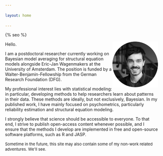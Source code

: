 ```yaml
---

layout: home

---
```

{% seo %}
<!-- Google tag (gtag.js) -->
<script async src="https://www.googletagmanager.com/gtag/js?id=G-NCG60VZ1HG"></script>
<script>
  window.dataLayer = window.dataLayer || [];
  function gtag(){dataLayer.push(arguments);}
  gtag('js', new Date());

  gtag('config', 'G-NCG60VZ1HG');
</script>

<img style="float: right;" src="/assets/images/me_bw.png" width="150">

Hello. 


I am a postdoctoral researcher currently working on Bayesian model averaging for structural equation models alongside Eric-Jan Wagenmakers at the University of Amsterdam. The position is funded by a Walter-Benjamin-Fellowship from the German Research Foundation (DFG).

My professional interest lies with statistical modeling: in particular, developing methods to help researchers learn about patterns in their data. These methods are ideally, but not exclusively, Bayesian. In my published work, I have mainly focused on psychometrics, particularly reliability estimation and structural equation modeling.

I strongly believe that science should be accessible to everyone. To that end, I strive to publish open-access content whenever possible, and I ensure that the methods I develop are implemented in free and open-source software platforms, such as R and JASP. 


<font size="2"> Sometime in the future, this site may also contain some of my non-work related adventures. We'll see.  </font>

